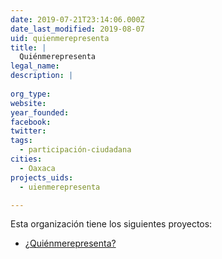 ```yaml
---
date: 2019-07-21T23:14:06.000Z
date_last_modified: 2019-08-07
uid: quienmerepresenta
title: |
  Quiénmerepresenta
legal_name: 
description: |
  
org_type: 
website: 
year_founded: 
facebook: 
twitter: 
tags:
  - participación-ciudadana
cities: 
  - Oaxaca
projects_uids:
  - uienmerepresenta

---
```


Esta organización tiene los siguientes proyectos:

- [¿Quiénmerepresenta?](/proyectos/uienmerepresenta)
